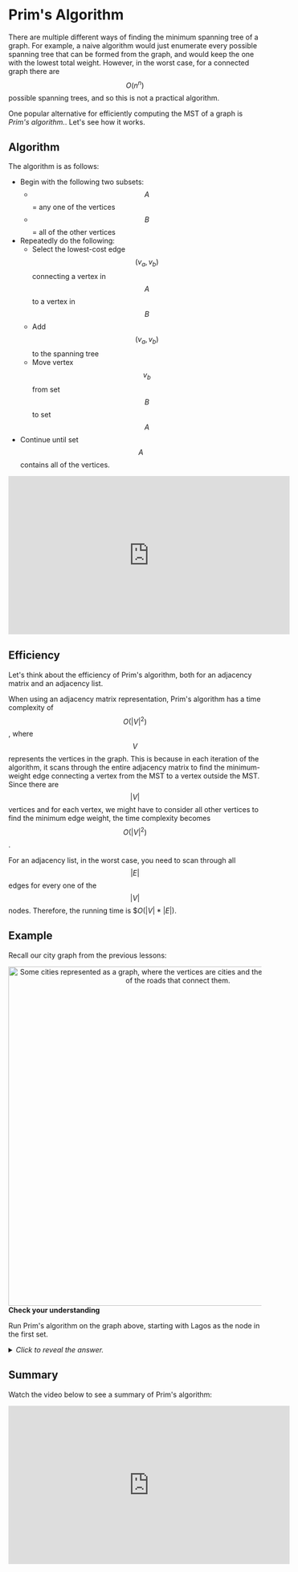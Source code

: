 # Prim's Algorithm

There are multiple different ways of finding the minimum spanning tree of a graph. For example, a naive algorithm would just enumerate every possible spanning tree that can be formed from the graph, and would keep the one with the lowest total weight. However, in the worst case, for a connected graph there are $$O(n^n)$$ possible spanning trees, and so this is not a practical algorithm.

One popular alternative for efficiently computing the MST of a graph is *Prim's algorithm.*. Let's see how it works.

## Algorithm

The algorithm is as follows:

* Begin with the following two subsets:
    * $$A$$ = any one of the vertices
    * $$B$$ = all of the other vertices
* Repeatedly do the following:
    * Select the lowest-cost edge $$(v_a, v_b)$$ connecting a vertex in $$A$$ to a vertex in $$B$$
    * Add $$(v_a, v_b)$$ to the spanning tree
    * Move vertex $$v_b$$ from set $$B$$ to set $$A$$
*  Continue until set $$A$$ contains all of the vertices.

<center>
<iframe width="560" height="315" src="https://www.youtube.com/embed/jsmMtJpPnhU?si=R8t8yc5PmULhCLuf" title="YouTube video player" frameborder="0" allow="accelerometer; autoplay; clipboard-write; encrypted-media; gyroscope; picture-in-picture; web-share" referrerpolicy="strict-origin-when-cross-origin" allowfullscreen></iframe>
</center>

## Efficiency

Let's think about the efficiency of Prim's algorithm, both for an adjacency matrix and an adjacency list.

When using an adjacency matrix representation, Prim's algorithm has a time complexity of $$O(|V|^2)$$, where $$V$$ represents the vertices in the graph. This is because in each iteration of the algorithm, it scans through the entire adjacency matrix to find the minimum-weight edge connecting a vertex from the MST to a vertex outside the MST. Since there are $$|V|$$ vertices and for each vertex, we might have to consider all other vertices to find the minimum edge weight, the time complexity becomes $$O(|V|^2)$$.

For an adjacency list, in the worst case, you need to scan through all $$|E|$$ edges for every one of the $$|V|$$ nodes. Therefore, the running time is $$O(|V|*|E|)$.

## Example

Recall our city graph from the previous lessons:

<center>
<img
  src="/images/week-06/dsa2-week6-graph-cities.png"
  alt="Some cities represented as a graph, where the vertices are cities and the edges are the distances of the roads that connect them."
  style="width:675px;" />
</center>

<aside>
<b>Check your understanding</b>
<p>Run Prim's algorithm on the graph above, starting with Lagos as the node in the first set.
<details>
<summary>
<i>Click to reveal the answer.</i>
</summary>
<p><b>Answer.</b> Starting with the set A being <code>{ Lagos },</code>, we have a choice between Ibadan and Benin City. Ibadan is closer, so we add the edge <code>(Lagos, Ibadan)</code> to the MST, and also add Ibadan to the set of cities already considered.</p>
<p>The next smallest edge between <code>{ Lagos, Ibadan }</code> and any other city is the length 400 edge between Lagos and Benin City, so we add that.</p>
<p>Next, the smallest edge between the elements in the set and the elements outside of the set is the edge between Benin City and Port Harcourt, so that gets added. The next smallest edge would be the edge between Port Harcourt and Aba, and so that would be added as well.</p>
<p>At this stage, the list of vertexes already considered is <code>{ Lagos, Ibadan, Benin City, Port Harcourt, Aba }</code>. The next smallest edge is the one connecting Aba to Onitsha, so we add it, along with the following: (Onitsha, Abuja); (Abuja, Kaduna); (Kaduna, Kano).</p>
</details>
</aside>

## Summary

Watch the video below to see a summary of Prim's algorithm:

<center>
<iframe width="560" height="315" src="https://www.youtube.com/embed/cplfcGZmX7I?si=RbdQ8lHD_w87xyQ-" title="YouTube video player" frameborder="0" allow="accelerometer; autoplay; clipboard-write; encrypted-media; gyroscope; picture-in-picture; web-share" referrerpolicy="strict-origin-when-cross-origin" allowfullscreen></iframe>
</center>
